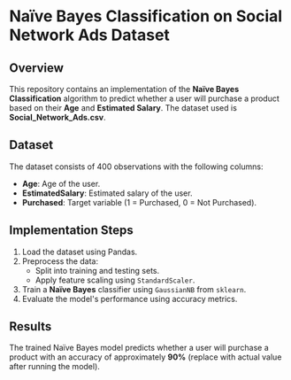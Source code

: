 # Naïve Bayes Classification on Social Network Ads Dataset

## Overview

This repository contains an implementation of the **Naïve Bayes Classification** algorithm to predict whether a user will purchase a product based on their **Age** and **Estimated Salary**. The dataset used is **Social\_Network\_Ads.csv**.

## Dataset

The dataset consists of 400 observations with the following columns:

- **Age**: Age of the user.
- **EstimatedSalary**: Estimated salary of the user.
- **Purchased**: Target variable (1 = Purchased, 0 = Not Purchased).


## Implementation Steps

1. Load the dataset using Pandas.
2. Preprocess the data:
   - Split into training and testing sets.
   - Apply feature scaling using `StandardScaler`.
3. Train a **Naïve Bayes** classifier using `GaussianNB` from `sklearn`.
4. Evaluate the model's performance using accuracy metrics.

## Results
The trained Naïve Bayes model predicts whether a user will purchase a product with an accuracy of approximately **90%** (replace with actual value after running the model).



